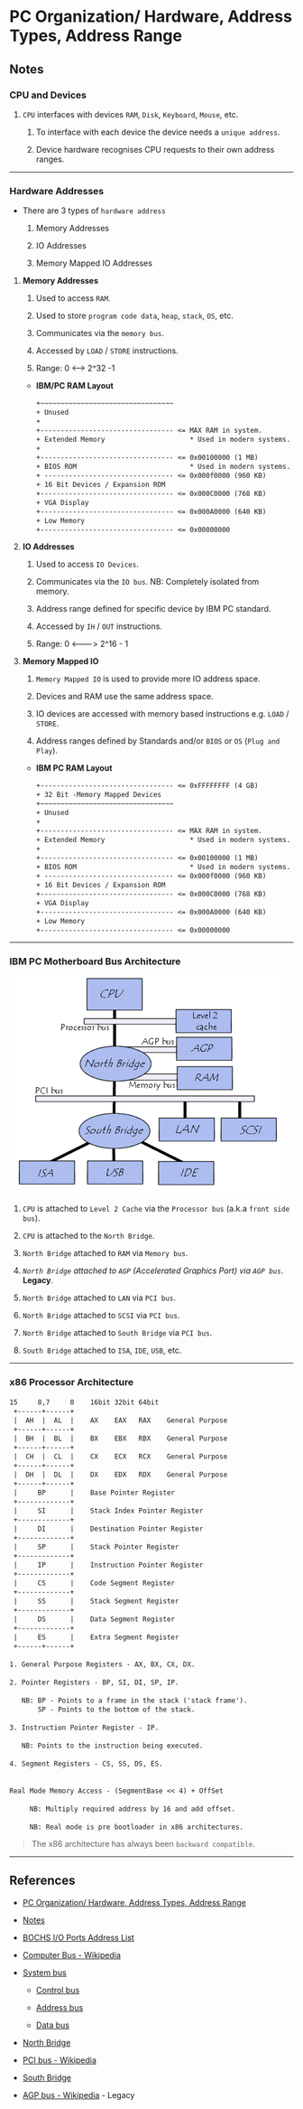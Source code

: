 # PC Organization/ Hardware, Address Types, Address Range

## Notes

### CPU and Devices

1. `CPU` interfaces with devices `RAM`, `Disk`, `Keyboard`, `Mouse`, etc.

   1. To interface with each device the device needs a `unique address`.

   2. Device hardware recognises CPU requests to their own address ranges.

---

### Hardware Addresses

- There are 3 types of `hardware address`

  1. Memory Addresses

  2. IO Addresses

  3. Memory Mapped IO Addresses

1. **Memory Addresses**

   1. Used to access `RAM`.

   2. Used to store `program code data`, `heap`, `stack`, `OS`, etc.

   3. Communicates via the `memory bus`.

   4. Accessed by `LOAD` / `STORE` instructions.

   5. Range: 0 <--> 2^32 -1

   * **IBM/PC RAM Layout**

     ```
     +~~~~~~~~~~~~~~~~~~~~~~~~~~~~~~~~~
     + Unused
     +
     +--------------------------------- <= MAX RAM in system.
     + Extended Memory                     * Used in modern systems.
     +
     +--------------------------------- <= 0x00100000 (1 MB)
     + BIOS ROM                            * Used in modern systems.
     + -------------------------------- <= 0x000f0000 (960 KB)
     + 16 Bit Devices / Expansion ROM
     +--------------------------------- <= 0x000C0000 (768 KB)
     + VGA Display
     +--------------------------------- <= 0x000A0000 (640 KB)
     + Low Memory
     +--------------------------------- <= 0x00000000
     ```

2. **IO Addresses**

   1. Used to access `IO Devices`.

   2. Communicates via the `IO bus`. NB: Completely isolated from memory.

   3. Address range defined for specific device by IBM PC standard.

   4. Accessed by `IH` / `OUT` instructions.

   5. Range: 0 <---> 2^16 - 1

3. **Memory Mapped IO**

   1. `Memory Mapped IO` is used to provide more IO address space.

   2. Devices and RAM use the same address space.

   3. IO devices are accessed with memory based instructions e.g. `LOAD` / `STORE`.

   4. Address ranges defined by Standards and/or `BIOS` or `OS` (`Plug and Play`).

   * **IBM PC RAM Layout**

     ```
     +--------------------------------- <= 0xFFFFFFFF (4 GB)
     + 32 Bit -Memory Mapped Devices
     +~~~~~~~~~~~~~~~~~~~~~~~~~~~~~~~~~
     + Unused
     +
     +--------------------------------- <= MAX RAM in system.
     + Extended Memory                     * Used in modern systems.
     +
     +--------------------------------- <= 0x00100000 (1 MB)
     + BIOS ROM                            * Used in modern systems.
     + -------------------------------- <= 0x000f0000 (960 KB)
     + 16 Bit Devices / Expansion ROM
     +--------------------------------- <= 0x000C0000 (768 KB)
     + VGA Display
     +--------------------------------- <= 0x000A0000 (640 KB)
     + Low Memory
     +--------------------------------- <= 0x00000000
     ```

---

### IBM PC Motherboard Bus Architecture

![Motherboard Bus](_02-motherboard.png)

1. `CPU` is attached to `Level 2 Cache` via the `Processor bus` (a.k.a `front side bus`).

2. `CPU` is attached to the `North Bridge`.

3. `North Bridge` attached to `RAM` via `Memory bus`.

4. _`North Bridge` attached to `AGP` (Accelerated Graphics Port) via `AGP bus`_. __Legacy__.

5. `North Bridge` attached to `LAN` via `PCI bus`.

6. `North Bridge` attached to `SCSI` via `PCI bus`.

7. `North Bridge` attached to `South Bridge` via `PCI bus`.

8. `South Bridge` attached to `ISA`, `IDE`, `USB`, etc.

---

### x86 Processor Architecture

```
15     8,7     0    16bit 32bit 64bit
 +------+------+
 |  AH  |  AL  |    AX    EAX   RAX    General Purpose
 +------+------+
 |  BH  |  BL  |    BX    EBX   RBX    General Purpose
 +------+------+
 |  CH  |  CL  |    CX    ECX   RCX    General Purpose
 +------+------+
 |  DH  |  DL  |    DX    EDX   RDX    General Purpose
 +------+------+
 |     BP      |    Base Pointer Register
 +-------------+
 |     SI      |    Stack Index Pointer Register
 +-------------+
 |     DI      |    Destination Pointer Register
 +-------------+
 |     SP      |    Stack Pointer Register
 +-------------+
 |     IP      |    Instruction Pointer Register
 +-------------+
 |     CS      |    Code Segment Register
 +-------------+
 |     SS      |    Stack Segment Register
 +-------------+
 |     DS      |    Data Segment Register
 +-------------+
 |     ES      |    Extra Segment Register
 +------+------+

1. General Purpose Registers - AX, BX, CX, DX.

2. Pointer Registers - BP, SI, DI, SP, IP.

   NB: BP - Points to a frame in the stack ('stack frame').
       SP - Points to the bottom of the stack.

3. Instruction Pointer Register - IP.

   NB: Points to the instruction being executed.

4. Segment Registers - CS, SS, DS, ES.


Real Mode Memory Access - (SegmentBase << 4) + OffSet

     NB: Multiply required address by 16 and add offset.

     NB: Real mode is pre bootloader in x86 architectures.
```

> The x86 architecture has always been `backward compatible`.

---

## References

* [PC Organization/ Hardware, Address Types, Address Range](https://www.youtube.com/watch?v=mio9OsckCZM&list=PLEJxKK7AcSEGPOCFtQTJhOElU44J_JAun&index=2)

* [Notes](https://nptel.ac.in/content/storage2/nptel_data3/html/mhrd/ict/text/106106144/lec3.pdf)

* [BOCHS I/O Ports Address List](http://bochs.sourceforge.net/techspec/PORTS.LST)

* [Computer Bus - Wikipedia](https://en.wikipedia.org/wiki/Bus_(computing))

* [System bus](https://en.wikipedia.org/wiki/System_bus)

    * [Control bus](https://en.wikipedia.org/wiki/Control_bus)

    * [Address bus](https://en.wikipedia.org/wiki/Bus_(computing)#Address_bus)

    * [Data bus](https://en.wikipedia.org/wiki/Memory_bus)

* [North Bridge](https://en.wikipedia.org/wiki/Northbridge_(computing))

* [PCI bus - Wikipedia](https://en.wikipedia.org/wiki/Conventional_PCI)

* [South Bridge](https://en.wikipedia.org/wiki/Southbridge_(computing))

* [AGP bus - Wikipedia](https://en.wikipedia.org/wiki/Accelerated_Graphics_Port) - Legacy

